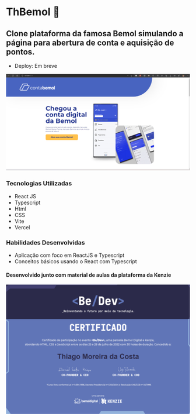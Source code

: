 # ThBemol 🏦
## Clone plataforma da famosa Bemol simulando a página para abertura de conta e aquisição de pontos. 

- Deploy: Em breve

![Imagem site](./src/assets/img/fundo_readme_1.png)

### Tecnologias Utilizadas
- React JS
- Typescript
- Html
- CSS
- Vite
- Vercel

### Habilidades Desenvolvidas
- Aplicação com foco em ReactJS e Typescript
- Conceitos básicos usando o React com Typescript

#### Desenvolvido junto com material de aulas da plataforma da Kenzie



![Imagem site](./src/assets/img/be_dev_1.png)






